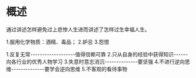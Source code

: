 # 概述
通过讲述怎样避免过上悲惨人生进而讲述了怎样过生幸福人生。

1.服用化学物质：酒精、毒品；
2.妒忌
3.怨恨

1.反复无常-------------------值得信赖可靠
2.只从自身的经验中获得知识------向各行业的优秀人物学习
3.失意时意志消沉--------------要坚强
4.不进行逆向思维--------------要学会逆向思维
5.不客观的看待事物
